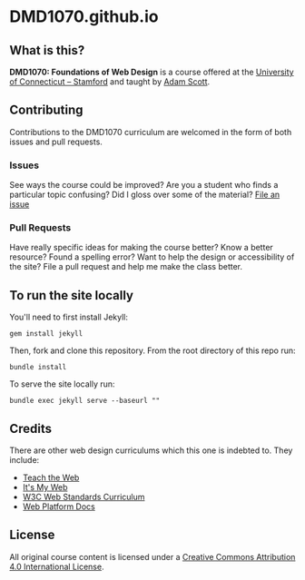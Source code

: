 DMD1070.github.io
=================

## What is this?

**DMD1070: Foundations of Web Design** is a course offered at the [University of Connecticut – Stamford](http://stamford.uconn.edu/) and taught by [Adam Scott](http://adamscott.website).

## Contributing

Contributions to the DMD1070 curriculum are welcomed in the form of both issues and pull requests.

### Issues

See ways the course could be improved? Are you a student who finds a particular topic confusing? Did I gloss over some of the material? [File an issue](https://github.com/DMD1070/DMD1070.github.io/issues)

### Pull Requests

Have really specific ideas for making the course better? Know a better resource? Found a spelling error? Want to help the design or accessibility of the site? File a pull request and help me make the class better.

## To run the site locally

You'll need to first install Jekyll:

```
gem install jekyll
```

Then, fork and clone this repository. From the root directory of this repo run:

```
bundle install
```

To serve the site locally run:

```
bundle exec jekyll serve --baseurl ""
```

## Credits

There are other web design curriculums which this one is indebted to. They include:

- [Teach the Web](http://teachtheweb.com/)
- [It's My Web](http://people.mozilla.org/~cmills/st-chads/)
- [W3C Web Standards Curriculum](http://www.w3.org/wiki/Web_Standards_Curriculum)
- [Web Platform Docs](http://docs.webplatform.org/wiki/beginners)

## License

All original course content is licensed under a [Creative Commons Attribution 4.0 International License](http://creativecommons.org/licenses/by/4.0/).
